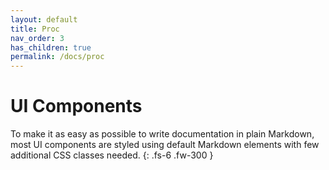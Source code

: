 ```yaml
---
layout: default
title: Proc
nav_order: 3
has_children: true
permalink: /docs/proc
---
```


# UI Components

To make it as easy as possible to write documentation in plain Markdown, most UI components are styled using default Markdown elements with few additional CSS classes needed.
{: .fs-6 .fw-300 }
